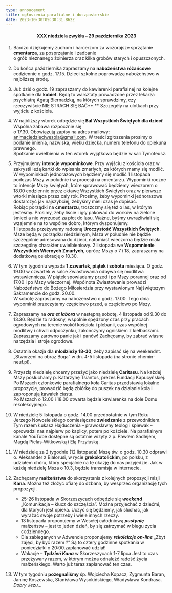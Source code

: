 ```yaml
---
type: annoucement
title: ogłoszenia parafialne i duszpasterskie
date: 2023-10-30T09:30:31.862Z
---
```

<h4 style="text-align:center;">XXX niedziela zwykła – 29 października 2023</h4>

1. Bardzo dziękujemy zuchom i harcerzom za wczorajsze sprzątanie **cmentarza**, za posprzątanie i zadbanie\
   o grób nieznanego żołnierza oraz kilka grobów starych i opuszczonych.
2. Do końca października zapraszamy na **nabożeństwa różańcowe** codziennie o godz. 17.15. Dzieci szkolne poprowadzą nabożeństwo w najbliższą środę.
3. Już dziś o godz. 19 zapraszamy do kawiarenki parafialnej na kolejne spotkanie dla **kobiet**. Będą to warsztaty prowadzone przez lekarza psychiatrą Agatą Biernadzką, na których sprawdzimy, czy rzeczywiście NIE STRACH SIĘ BAĆ**.** Szczegóły na ulotkach przy wyjściu z kościoła.
4. W najbliższy wtorek odbędzie się **Bal Wszystkich Świętych dla dzieci**! Wspólna zabawa rozpocznie się\
   o 17.30. Obowiązują zapisy na adres mailowy: animacjedzieciwesola@gmail.com. W treści zgłoszenia prosimy o podanie imienia, nazwiska, wieku dziecka, numeru telefonu do opiekuna prawnego.\
   Spotkanie uwielbienia w ten wtorek wyjątkowo będzie w sali Tymoteusz.
5. Przyjmujemy **intencje wypominkowe**. Przy wyjściu z kościoła oraz w zakrystii leżą kartki do wpisania zmarłych, za których mamy się modlić. W wypominkach jednorazowych będziemy się modlić 1 listopada podczas Mszy w południe i w procesji na cmentarzu. Wypominki roczne to intencje Mszy świętych, które sprawować będziemy wieczorem o 18.00 codziennie przez oktawę Wszystkich Świętych oraz w pierwsze wtorki miesiąca przez cały rok. Prosimy, żeby wypominki jednorazowe dostarczyć jak najszybciej, żebyśmy mieli czas je dopisać.\
   Robiąc porządki na **cmentarzu**, troszczmy się też o las, w którym jesteśmy. Prosimy, żeby liście i igły pakować do worków na zielone śmieci a nie wyrzucać za płot do lasu. Ważne, byśmy uwrażliwiali się wzajemnie na to wspólne dobro, którym dysponujemy.\
   1 listopada przeżywamy radosną **Uroczystość Wszystkich Świętych**. Msze będą w porządku niedzielnym, Msza w południe nie będzie szczególnie adresowana do dzieci, natomiast wieczorna będzie miała szczególny charakter uwielbieniowy. 2 listopada we **Wspomnienie Wszystkich Wiernych Zmarłych**, oprócz Mszy o 7 i 18, zapraszamy na dodatkową celebrację o 10.30.
6. W tym tygodniu wypada **1.czwartek, piątek i sobota** miesiąca. O godz. 19.00 w czwartek w salce Zwiastowania odbywa się modlitwa wstawiennicza. W piątek spowiadamy przed i po Mszy porannej oraz od 17.00 i po Mszy wieczornej. Wspólnota Zwiastowanie prowadzi Nabożeństwo do Bożego Miłosierdzia przy wystawionym Najświętszym Sakramencie do godz. 20.00.\
   W sobotę zapraszamy na nabożeństwo o godz. 17.00. Tego dnia wypominki przeczytamy częściowo przed, a częściowo po Mszy.
7. Zapraszamy na ***ora et labora*** w następną sobotę, 4 listopada od 9.30 do 13.30. Będzie to radosny, wspólnie spędzony czas przy pracach ogrodowych na terenie wokół kościoła i plebanii, czas wspólnej modlitwy i chwili odpoczynku, zakończymy ogniskiem z kiełbaskami. Zapraszamy zarówno panie jak i panów! Zachęcamy, by zabrać własne narzędzia i stroje ogrodowe.
8. Ostatnia okazja dla **młodzieży 18-30**, żeby zapisać się na weekendnt. „Stworzeni na obraz Boga” w dn. 4-5 listopada (na stronie chemin-neuf.pl).
9. Przyszłą niedzielę chcemy przeżyć jako niedzielę **Caritasu**. Na każdej Mszy posłuchamy p. Katarzynę Tsiantos, prezes Fundacji Kapucyńskiej. Po Mszach członkowie parafialnego koła Caritas przedstawią lokalne propozycje, prowadzić będą zbiórkę do puszek na działanie koła i zaproponują kawałek ciasta.\
   Po Mszach o 12.00 i 18.00 otwarta będzie kawiarenka na dole Domu rekolekcyjnego.
10. W niedzielę 5 listopada o godz. 14.00 przedostatnie w tym Roku Jerzego Nowosielskiego comiesięczne **zwiedzanie** z przewodnikiem. Tym razem Łukasz Hajduczenia – prawosławny teolog i śpiewak – oprowadzi nas najpierw po kaplicy, potem po kościele. Na parafialnym kanale YouTube dostępne są ostatnie wizyty z p. Pawłem Sadlejem, Magdą Pielas-Witkowską i Elą Przyłuską.
11. W niedzielę za 2 tygodnie (12 listopada) Mszę św. o godz. 10.30 odprawi o. Aleksander z Białorusi, w rycie **grekokatolickim**, po polsku, z udziałem chóru, który specjalnie na tę okazję do nas przyjedzie. Jak w każdą niedzielę Msza o 10.3, będzie transmisja w internecie.
12. Zachęcamy **małżeństwa** do skorzystania z kolejnych propozycji misji **Kana**. Można też złożyć ofiarę do dzbana, by wesprzeć organizację tych propozycji.

    * 25-26 listopada w Skorzeszycach odbędzie się ***weekend*** „Komunikacja – klucz do szczęścia”. Można przyjechać z dziećmi, dla których jest opieka. Uczyć się będziemy, jak słuchać, jak wyrażać swoje potrzeby i wiele innych rzeczy.
    * 13 listopada proponujemy w Wesołej całodniową ***pustynię*** małżeństw – jest to jeden dzień, by się zatrzymać w biegu życia codziennego.
    * Dla zabieganych w Adwencie proponujemy ***rekolekcje on-line*** „Zbyt zajęci, by być razem ?” Są to cztery godzinne spotkania w poniedziałki o 20:00.zaplanować udział!
    * Wakacje – ***Tydzień Kana*** w Skorzeszycach 1-7 lipca Jest to czas przeżywany razem, w którym można odnaleźć radość życia małżeńskiego. Warto już teraz zaplanować ten czas.
13. W tym tygodniu **pożegnaliśmy** śp. Wojciecha Kopacz, Zygmunta Baran, Janinę Koszewską, Stanisława Wysokińskiego, Władysława Kondrasa. *Dobry Jezu…*

<!--EndFragment-->